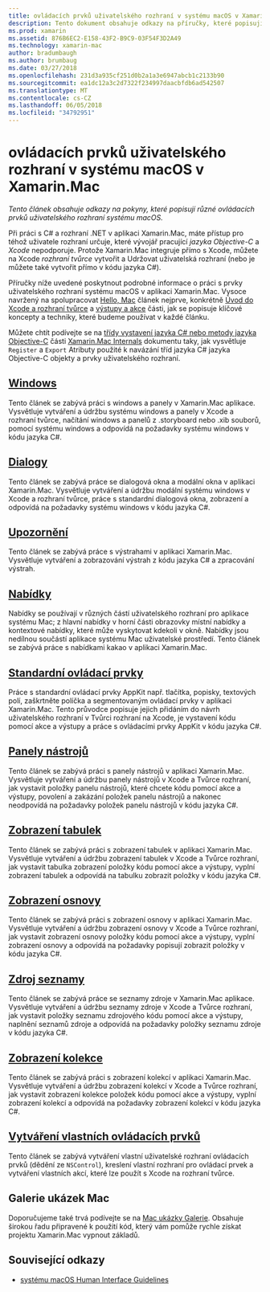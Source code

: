 ```yaml
---
title: ovládacích prvků uživatelského rozhraní v systému macOS v Xamarin.Mac
description: Tento dokument obsahuje odkazy na příručky, které popisují různé ovládacích prvků uživatelského rozhraní Xamarin.Mac vývojářům dostupná. Odkazovaný obsah se podíváme na systému windows, dialogová okna, výstrahy, nabídek, panely nástrojů, zobrazení tabulek, zobrazení osnovy a další.
ms.prod: xamarin
ms.assetid: 876B6EC2-E158-43F2-B9C9-03F54F3D2A49
ms.technology: xamarin-mac
author: bradumbaugh
ms.author: brumbaug
ms.date: 03/27/2018
ms.openlocfilehash: 231d3a935cf251d0b2a1a3e6947abcb1c2133b90
ms.sourcegitcommit: ea1dc12a3c2d7322f234997daacbfdb6ad542507
ms.translationtype: MT
ms.contentlocale: cs-CZ
ms.lasthandoff: 06/05/2018
ms.locfileid: "34792951"
---
```

# <a name="macos-user-interface-controls-in-xamarinmac"></a>ovládacích prvků uživatelského rozhraní v systému macOS v Xamarin.Mac

_Tento článek obsahuje odkazy na pokyny, které popisují různé ovládacích prvků uživatelského rozhraní systému macOS._

Při práci s C# a rozhraní .NET v aplikaci Xamarin.Mac, máte přístup pro téhož uživatele rozhraní určuje, které vývojář pracující *jazyka Objective-C* a *Xcode* nepodporuje. Protože Xamarin.Mac integruje přímo s Xcode, můžete na Xcode _rozhraní tvůrce_ vytvořit a Udržovat uživatelská rozhraní (nebo je můžete také vytvořit přímo v kódu jazyka C#).

Příručky níže uvedené poskytnout podrobné informace o práci s prvky uživatelského rozhraní systému macOS v aplikaci Xamarin.Mac. Vysoce navržený na spolupracovat [Hello, Mac](~/mac/get-started/hello-mac.md) článek nejprve, konkrétně [Úvod do Xcode a rozhraní tvůrce](~/mac/get-started/hello-mac.md#Introduction_to_Xcode_and_Interface_Builder) a [výstupy a akce](~/mac/get-started/hello-mac.md#Outlets_and_Actions) části, jak se popisuje klíčové koncepty a techniky, které budeme používat v každé článku.

Můžete chtít podívejte se na [třídy vystavení jazyka C# nebo metody jazyka Objective-C](~/mac/internals/how-it-works.md#exposing-c-classes--methods-to-objective-c) části [Xamarin.Mac Internals](~/mac/internals/how-it-works.md) dokumentu taky, jak vysvětluje `Register` a `Export` Atributy použité k navázání tříd jazyka C# jazyka Objective-C objekty a prvky uživatelského rozhraní.

## <a name="windowsmacuser-interfacewindowmd"></a>[Windows](~/mac/user-interface/window.md)

Tento článek se zabývá práci s windows a panely v Xamarin.Mac aplikace. Vysvětluje vytváření a údržbu systému windows a panely v Xcode a rozhraní tvůrce, načítání windows a panelů z .storyboard nebo .xib souborů, pomocí systému windows a odpovídá na požadavky systému windows v kódu jazyka C#.

## <a name="dialogsmacuser-interfacedialogmd"></a>[Dialogy](~/mac/user-interface/dialog.md)

Tento článek se zabývá práce se dialogová okna a modální okna v aplikaci Xamarin.Mac. Vysvětluje vytváření a údržbu modální systému windows v Xcode a rozhraní tvůrce, práce s standardní dialogová okna, zobrazení a odpovídá na požadavky systému windows v kódu jazyka C#.

## <a name="alertsmacuser-interfacealertmd"></a>[Upozornění](~/mac/user-interface/alert.md)

Tento článek se zabývá práce s výstrahami v aplikaci Xamarin.Mac. Vysvětluje vytváření a zobrazování výstrah z kódu jazyka C# a zpracování výstrah.

## <a name="menusmacuser-interfacemenumd"></a>[Nabídky](~/mac/user-interface/menu.md)

Nabídky se používají v různých částí uživatelského rozhraní pro aplikace systému Mac; z hlavní nabídky v horní části obrazovky místní nabídky a kontextové nabídky, které může vyskytovat kdekoli v okně. Nabídky jsou nedílnou součástí aplikace systému Mac uživatelské prostředí. Tento článek se zabývá práce s nabídkami kakao v aplikaci Xamarin.Mac.

## <a name="standard-controlsmacuser-interfacestandard-controlsmd"></a>[Standardní ovládací prvky](~/mac/user-interface/standard-controls.md)

Práce s standardní ovládací prvky AppKit např. tlačítka, popisky, textových polí, zaškrtněte políčka a segmentovaným ovládací prvky v aplikaci Xamarin.Mac. Tento průvodce popisuje jejich přidáním do návrh uživatelského rozhraní v Tvůrci rozhraní na Xcode, je vystavení kódu pomocí akce a výstupy a práce s ovládacími prvky AppKit v kódu jazyka C#.

## <a name="toolbarsmacuser-interfacetoolbarmd"></a>[Panely nástrojů](~/mac/user-interface/toolbar.md)

Tento článek se zabývá práci s panely nástrojů v aplikaci Xamarin.Mac. Vysvětluje vytváření a údržbu panely nástrojů v Xcode a Tvůrce rozhraní, jak vystavit položky panelu nástrojů, které chcete kódu pomocí akce a výstupy, povolení a zakázání položek panelu nástrojů a nakonec neodpovídá na požadavky položek panelu nástrojů v kódu jazyka C#.

## <a name="table-viewsmacuser-interfacetable-viewmd"></a>[Zobrazení tabulek](~/mac/user-interface/table-view.md)

Tento článek se zabývá práci s zobrazení tabulek v aplikaci Xamarin.Mac. Vysvětluje vytváření a údržbu zobrazení tabulek v Xcode a Tvůrce rozhraní, jak vystavit tabulka zobrazení položky kódu pomocí akce a výstupy, vyplní zobrazení tabulek a odpovídá na tabulku zobrazit položky v kódu jazyka C#.

## <a name="outline-viewsmacuser-interfaceoutline-viewmd"></a>[Zobrazení osnovy](~/mac/user-interface/outline-view.md)

Tento článek se zabývá práci s zobrazení osnovy v aplikaci Xamarin.Mac. Vysvětluje vytváření a údržbu zobrazení osnovy v Xcode a Tvůrce rozhraní, jak vystavit zobrazení osnovy položky kódu pomocí akce a výstupy, vyplní zobrazení osnovy a odpovídá na požadavky popisují zobrazit položky v kódu jazyka C#.

## <a name="source-listsmacuser-interfacesource-listmd"></a>[Zdroj seznamy](~/mac/user-interface/source-list.md)

Tento článek se zabývá práce se seznamy zdroje v Xamarin.Mac aplikace. Vysvětluje vytváření a údržbu seznamy zdroje v Xcode a Tvůrce rozhraní, jak vystavit položky seznamu zdrojového kódu pomocí akce a výstupy, naplnění seznamů zdroje a odpovídá na požadavky položky seznamu zdroje v kódu jazyka C#.

## <a name="collection-viewsmacuser-interfacecollection-viewmd"></a>[Zobrazení kolekce](~/mac/user-interface/collection-view.md)

Tento článek se zabývá práci s zobrazení kolekcí v aplikaci Xamarin.Mac. Vysvětluje vytváření a údržbu zobrazení kolekcí v Xcode a Tvůrce rozhraní, jak vystavit zobrazení kolekce položek kódu pomocí akce a výstupy, vyplní zobrazení kolekcí a odpovídá na požadavky zobrazení kolekcí v kódu jazyka C#.

## <a name="creating-custom-controlsmacuser-interfacecustom-controlsmd"></a>[Vytváření vlastních ovládacích prvků](~/mac/user-interface/custom-controls.md)

Tento článek se zabývá vytváření vlastní uživatelské rozhraní ovládacích prvků (dědění ze `NSControl`), kreslení vlastní rozhraní pro ovládací prvek a vytváření vlastních akcí, které lze použít s Xcode na rozhraní tvůrce.

## <a name="mac-samples-gallery"></a>Galerie ukázek Mac

Doporučujeme také trvá podívejte se na [Mac ukázky Galerie](https://developer.xamarin.com/samples/mac/all/). Obsahuje širokou řadu připravené k použití kód, který vám pomůže rychle získat projektu Xamarin.Mac vypnout základů.

## <a name="related-links"></a>Související odkazy

- [systému macOS Human Interface Guidelines](https://developer.apple.com/macos/human-interface-guidelines/overview/themes/)
